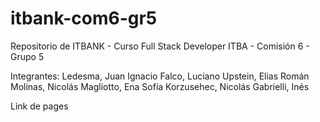 # itbank-com6-gr5
Repositorio de ITBANK - Curso Full Stack Developer ITBA - Comisión 6 - Grupo 5

Integrantes: 
Ledesma, Juan Ignacio 
Falco, Luciano 
Upstein, Elias 
Román Molinas, Nicolás 
Magliotto, Ena Sofía 
Korzusehec, Nicolás 
Gabrielli, Inés

Link de pages
